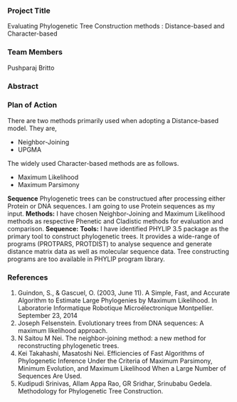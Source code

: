 <h3> Project Title </h3>
Evaluating Phylogenetic Tree Construction methods : Distance-based and Character-based

<h3> Team Members </h3>
Pushparaj Britto

<h3> Abstract </h3>

<h3> Plan of Action </h3>
  There are two methods primarily used when adopting a Distance-based model. They are,
  <ul>
    <li>Neighbor-Joining</li>
    <li>UPGMA</li> 
  </ul>
  
  The widely used Character-based methods are as follows.
  <ul>
    <li>Maximum Likelihood</li>
    <li>Maximum Parsimony</li> 
  </ul>

  <b>Sequence</b> Phylogenetic trees can be constructued after processing either Protein or DNA sequences. I am going to use Protein sequences as my input.
  <b>Methods:</b> I have chosen Neighbor-Joining and Maximum Likelihood methods as respective Phenetic and Cladistic methods for evaluation and comparison.
  <b>Sequence:</b>
  <b>Tools:</b> I have identified PHYLIP 3.5 package as the primary tool to construct phylogenetic trees. It provides a wide-range of programs (PROTPARS, PROTDIST) to analyse sequence and generate distance matrix data as well as molecular sequence data. Tree constructing programs are too available in PHYLIP program library.
<h3>References</h3>
<ol>
  <li>Guindon, S., & Gascuel, O. (2003, June 11). A Simple, Fast, and Accurate Algorithm to Estimate Large Phylogenies by Maximum Likelihood. In Laboratorie Informatique Robotique Microélectronique Montpellier. September 23, 2014</li>
  <li>Joseph Felsenstein. Evolutionary trees from DNA sequences: A maximum likelihood approach.</li>
  <li>N Saitou M Nei. The neighbor-joining method: a new method for reconstructing phylogenetic trees.</li>
  <li>Kei Takahashi, Masatoshi Nei. Efficiencies of Fast Algorithms of Phylogenetic Inference Under the Criteria of Maximum Parsimony, Minimum Evolution, and Maximum Likelihood When a Large Number of Sequences Are Used.</li>
  <li>Kudipudi Srinivas, Allam Appa Rao, GR Sridhar, Srinubabu Gedela. Methodology for Phylogenetic Tree Construction.</li>
</ol>
